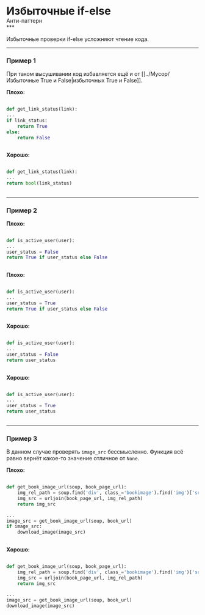 
<div class="sticky-header">
  <div>
    <h1 style="margin: 0;">Избыточные if-else</h1>
    <p style="margin: 0;">Анти-паттерн</p>
  </div>
</div>
***

Избыточные проверки if-else усложняют чтение кода.

***

### Пример 1

При таком высушивании код избавляется ещё и от [[../Мусор/Избыточные True и False|избыточных True и False]].


                                **Плохо:**

                                ```python
                                def get_link_status(link):
...
if link_status:
    return True
else:
    return False
                                ```


                                **Хорошо:**

                                ```python
                                def get_link_status(link):
...
return bool(link_status)
                                ```

***

### Пример 2


                                **Плохо:**

                                ```python
                                def is_active_user(user):
...
user_status = False
return True if user_status else False
                                ```


                                **Плохо:**

                                ```python
                                def is_active_user(user):
...
user_status = True
return True if user_status else False
                                ```


                                **Хорошо:**

                                ```python
                                def is_active_user(user):
...
user_status = False
return user_status
                                ```


                                **Хорошо:**

                                ```python
                                def is_active_user(user):
...
user_status = True
return user_status
                                ```

***

### Пример 3

В данном случае проверять `image_src` беcсмысленно. Функция всё равно вернёт какое-то значение отличное от `None`.


                                    **Плохо:**

                                    ```python
                                    def get_book_image_url(soup, book_page_url):
    img_rel_path = soup.find('div', class_='bookimage').find('img')['src']
    img_src = urljoin(book_page_url, img_rel_path)
    return img_src

...
image_src = get_book_image_url(soup, book_url)
if image_src:
    download_image(image_src)
                                    ```


                                    **Хорошо:**

                                    ```python
                                    def get_book_image_url(soup, book_page_url):
    img_rel_path = soup.find('div', class_='bookimage').find('img')['src']
    img_src = urljoin(book_page_url, img_rel_path)
    return img_src

...
image_src = get_book_image_url(soup, book_url)
download_image(image_src)
                                    ```


